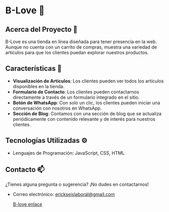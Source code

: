 # B-Love 👋

## Acerca del Proyecto 🚀

B-Love es una tienda en línea diseñada para tener presencia en la web. Aunque no cuenta con un carrito de compras, muestra una variedad de artículos para que los clientes puedan explorar nuestros productos.

## Características 🌟

- **Visualización de Artículos**: Los clientes pueden ver todos los artículos disponibles en la tienda.
- **Formulario de Contacto**: Los clientes pueden contactarnos directamente a través de un formulario integrado en el sitio.
- **Botón de WhatsApp**: Con solo un clic, los clientes pueden iniciar una conversación con nosotros en WhatsApp.
- **Sección de Blog**: Contamos con una sección de blog que se actualiza periódicamente con contenido relevante y de interés para nuestros clientes.

## Tecnologías Utilizadas ⚙️

- Lenguajes de Programación: JavaScript, CSS, HTML

## Contacto 📫

¿Tienes alguna pregunta o sugerencia? ¡No dudes en contactarnos!

- Correo electrónico: erickseislaboral@gmail.com

  [B-love enlace](https://b-love.netlify.app/ "B-love enlace")

